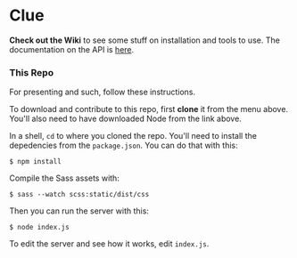 # Clue

**Check out the Wiki** to see some stuff on installation and tools to use.
The documentation on the API is [here](https://lucene.apache.org/solr/guide/7_2/query-syntax-and-parsing.html).

### This Repo

For presenting and such, follow these instructions.

To download and contribute to this repo, first **clone** it from the
menu above. You'll also need to have downloaded Node from the link above.

In a shell, `cd` to where you cloned the repo. You'll need to install the
depedencies from the `package.json`. You can do that with this:

```shell
$ npm install
```

Compile the Sass assets with:

```shell
$ sass --watch scss:static/dist/css
```

Then you can run the server with this:

```shell
$ node index.js
```

To edit the server and see how it works, edit `index.js`.
